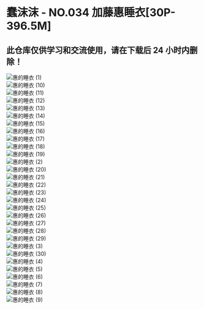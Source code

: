 ﻿# 蠢沫沫 - NO.034 加藤惠睡衣[30P-396.5M]

## 此仓库仅供学习和交流使用，请在下载后 24 小时内删除！


![惠的睡衣  (1)](<蠢沫沫 - NO.034 加藤惠睡衣[30P-396.5M]/惠的睡衣  (1).webp>)  
![惠的睡衣  (10)](<蠢沫沫 - NO.034 加藤惠睡衣[30P-396.5M]/惠的睡衣  (10).webp>)  
![惠的睡衣  (11)](<蠢沫沫 - NO.034 加藤惠睡衣[30P-396.5M]/惠的睡衣  (11).webp>)  
![惠的睡衣  (12)](<蠢沫沫 - NO.034 加藤惠睡衣[30P-396.5M]/惠的睡衣  (12).webp>)  
![惠的睡衣  (13)](<蠢沫沫 - NO.034 加藤惠睡衣[30P-396.5M]/惠的睡衣  (13).webp>)  
![惠的睡衣  (14)](<蠢沫沫 - NO.034 加藤惠睡衣[30P-396.5M]/惠的睡衣  (14).webp>)  
![惠的睡衣  (15)](<蠢沫沫 - NO.034 加藤惠睡衣[30P-396.5M]/惠的睡衣  (15).webp>)  
![惠的睡衣  (16)](<蠢沫沫 - NO.034 加藤惠睡衣[30P-396.5M]/惠的睡衣  (16).webp>)  
![惠的睡衣  (17)](<蠢沫沫 - NO.034 加藤惠睡衣[30P-396.5M]/惠的睡衣  (17).webp>)  
![惠的睡衣  (18)](<蠢沫沫 - NO.034 加藤惠睡衣[30P-396.5M]/惠的睡衣  (18).webp>)  
![惠的睡衣  (19)](<蠢沫沫 - NO.034 加藤惠睡衣[30P-396.5M]/惠的睡衣  (19).webp>)  
![惠的睡衣  (2)](<蠢沫沫 - NO.034 加藤惠睡衣[30P-396.5M]/惠的睡衣  (2).webp>)  
![惠的睡衣  (20)](<蠢沫沫 - NO.034 加藤惠睡衣[30P-396.5M]/惠的睡衣  (20).webp>)  
![惠的睡衣  (21)](<蠢沫沫 - NO.034 加藤惠睡衣[30P-396.5M]/惠的睡衣  (21).webp>)  
![惠的睡衣  (22)](<蠢沫沫 - NO.034 加藤惠睡衣[30P-396.5M]/惠的睡衣  (22).webp>)  
![惠的睡衣  (23)](<蠢沫沫 - NO.034 加藤惠睡衣[30P-396.5M]/惠的睡衣  (23).webp>)  
![惠的睡衣  (24)](<蠢沫沫 - NO.034 加藤惠睡衣[30P-396.5M]/惠的睡衣  (24).webp>)  
![惠的睡衣  (25)](<蠢沫沫 - NO.034 加藤惠睡衣[30P-396.5M]/惠的睡衣  (25).webp>)  
![惠的睡衣  (26)](<蠢沫沫 - NO.034 加藤惠睡衣[30P-396.5M]/惠的睡衣  (26).webp>)  
![惠的睡衣  (27)](<蠢沫沫 - NO.034 加藤惠睡衣[30P-396.5M]/惠的睡衣  (27).webp>)  
![惠的睡衣  (28)](<蠢沫沫 - NO.034 加藤惠睡衣[30P-396.5M]/惠的睡衣  (28).webp>)  
![惠的睡衣  (29)](<蠢沫沫 - NO.034 加藤惠睡衣[30P-396.5M]/惠的睡衣  (29).webp>)  
![惠的睡衣  (3)](<蠢沫沫 - NO.034 加藤惠睡衣[30P-396.5M]/惠的睡衣  (3).webp>)  
![惠的睡衣  (30)](<蠢沫沫 - NO.034 加藤惠睡衣[30P-396.5M]/惠的睡衣  (30).webp>)  
![惠的睡衣  (4)](<蠢沫沫 - NO.034 加藤惠睡衣[30P-396.5M]/惠的睡衣  (4).webp>)  
![惠的睡衣  (5)](<蠢沫沫 - NO.034 加藤惠睡衣[30P-396.5M]/惠的睡衣  (5).webp>)  
![惠的睡衣  (6)](<蠢沫沫 - NO.034 加藤惠睡衣[30P-396.5M]/惠的睡衣  (6).webp>)  
![惠的睡衣  (7)](<蠢沫沫 - NO.034 加藤惠睡衣[30P-396.5M]/惠的睡衣  (7).webp>)  
![惠的睡衣  (8)](<蠢沫沫 - NO.034 加藤惠睡衣[30P-396.5M]/惠的睡衣  (8).webp>)  
![惠的睡衣  (9)](<蠢沫沫 - NO.034 加藤惠睡衣[30P-396.5M]/惠的睡衣  (9).webp>)  
